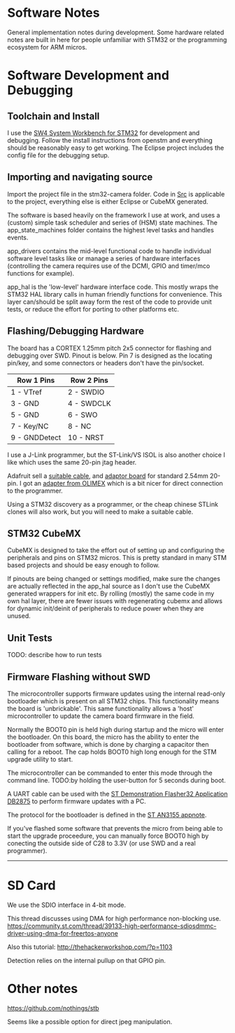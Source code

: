 # Software Notes

General implementation notes during development. Some hardware related notes are built in here for people unfamiliar with STM32 or the programming ecosystem for ARM micros.

# Software Development and Debugging

## Toolchain and Install

I use the [SW4 System Workbench for STM32](http://www.openstm32.org/System+Workbench+for+STM32) for development and debugging. Follow the install instructions from openstm and everything should be reasonably easy to get working. The Eclipse project includes the config file for the debugging setup.

## Importing and navigating source

Import the project file in the stm32-camera folder. Code in [Src](stm32-camera\Src) is applicable to the project, everything else is either Eclipse or CubeMX generated. 

The software is based heavily on the framework I use at work, and uses a (custom) simple task scheduler and series of (HSM) state machines. The app_state_machines folder contains the highest level tasks and handles events.

app_drivers contains the mid-level functional code to handle individual software level tasks like or manage a series of hardware interfaces (controlling the camera requires use of the DCMI, GPIO and timer/mco functions for example).

app_hal is the 'low-level' hardware interface code. This mostly wraps the STM32 HAL library calls in human friendly functions for convenience. This layer can/should be split away form the rest of the code to provide unit tests, or reduce the effort for porting to other platforms etc.

## Flashing/Debugging Hardware

The board has a CORTEX 1.25mm pitch 2x5 connector for flashing and debugging over SWD. Pinout is below. Pin 7 is designed as the locating pin/key, and some connectors or headers don't have the pin/socket.

| Row 1 Pins    | Row 2 Pins    |
| ------------- | ------------- |
| 1 - VTref     | 2 - SWDIO		|
| 3 - GND      	| 4 - SWDCLK	|
| 5 - GND 		| 6 - SWO		|
| 7 - Key/NC	| 8 - NC		|
| 9 - GNDDetect | 10 - NRST		|

I use a J-Link programmer, but the ST-Link/VS ISOL is also another choice I like which uses the same 20-pin jtag header.

Adafruit sell a [suitable cable](https://www.adafruit.com/product/1675), and [adaptor board](https://www.adafruit.com/product/2094) for standard 2.54mm 20-pin. I got an [adapter from OLIMEX](https://www.olimex.com/Products/ARM/JTAG/ARM-JTAG-20-10/) which is a bit nicer for direct connection to the programmer.

Using a STM32 discovery as a programmer, or the cheap chinese STLink clones will also work, but you will need to make a suitable cable.

## STM32 CubeMX

CubeMX is designed to take the effort out of setting up and configuring the peripherals and pins on STM32 micros. This is pretty standard in many STM based projects and should be easy enough to follow.

If pinouts are being changed or settings modified, make sure the changes are actually reflected in the app_hal source as I don't use the CubeMX generated wrappers for init etc. By rolling (mostly) the same code in my own hal layer, there are fewer issues with regenerating cubemx and allows for dynamic init/deinit of peripherals to reduce power when they are unused.

## Unit Tests

TODO: describe how to run tests

## Firmware Flashing without SWD

The microcontroller supports firmware updates using the internal read-only bootloader which is present on all STM32 chips. This functionality means the board is 'unbrickable'. This same functionality allows a 'host' microcontroller to update the camera board firmware in the field.

Normally the BOOT0 pin is held high during startup and the micro will enter the bootloader. On this board, the micro has the ability to enter the bootloader from software, which is done by charging a capacitor then calling for a reboot. The cap holds BOOT0 high long enough for the STM upgrade utility to start.

The microcontroller can be commanded to enter this mode through the command line. TODO:by holding the user-button for 5 seconds during boot.

A UART cable can be used with the [ST Demonstration Flasher32 Application DB2875](http://www.st.com/en/development-tools/flasher-stm32.html) to perform firmware updates with a PC.

The protocol for the bootloader is defined in the [ST AN3155 appnote](http://www.st.com/content/ccc/resource/technical/document/application_note/51/5f/03/1e/bd/9b/45/be/CD00264342.pdf/files/CD00264342.pdf/jcr:content/translations/en.CD00264342.pdf).

If you've flashed some software that prevents the micro from being able to start the upgrade proceedure, you can manually force BOOT0 high by conecting the outside side of C28 to 3.3V (or use SWD and a real programmer).

___

# SD Card

We use the SDIO interface in 4-bit mode.

This thread discusses using DMA for high performance non-blocking use.
https://community.st.com/thread/39133-high-performance-sdiosdmmc-driver-using-dma-for-freertos-anyone

Also this tutorial: http://thehackerworkshop.com/?p=1103

Detection relies on the internal pullup on that GPIO pin.

# Other notes

https://github.com/nothings/stb

Seems like a possible option for direct jpeg manipulation.